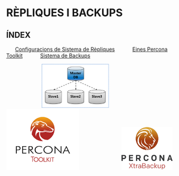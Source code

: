 # RÈPLIQUES I BACKUPS

## ÍNDEX

&nbsp;&nbsp;&nbsp;&nbsp;&nbsp;&nbsp;[Configuracions de Sistema de Rèpliques](Configuracio-Sistema-Replica/)&nbsp;&nbsp;&nbsp;&nbsp;&nbsp;&nbsp;&nbsp;&nbsp;&nbsp;&nbsp;&nbsp;&nbsp;[Eines Percona Toolkit](Eines-Percona-Toolkit/)&nbsp;&nbsp;&nbsp;&nbsp;&nbsp;&nbsp;&nbsp;&nbsp;&nbsp;&nbsp;&nbsp;&nbsp;[Sistema de Backups](Sistema-Backups/)<br>

&nbsp;&nbsp;&nbsp;&nbsp;&nbsp;&nbsp;&nbsp;&nbsp;&nbsp;&nbsp;&nbsp;&nbsp;&nbsp;&nbsp;&nbsp;&nbsp;&nbsp;&nbsp;&nbsp;&nbsp;&nbsp;&nbsp;&nbsp;&nbsp;<a href="Configuracio-Sistema-Replica/"><img src ="imatges/replica_logo.png" width = 180/></a>&nbsp;&nbsp;&nbsp;&nbsp;&nbsp;&nbsp;&nbsp;&nbsp;&nbsp;&nbsp;&nbsp;&nbsp;&nbsp;&nbsp;&nbsp;&nbsp;&nbsp;&nbsp;&nbsp;&nbsp;&nbsp;&nbsp;&nbsp;&nbsp;&nbsp;&nbsp;&nbsp;&nbsp;&nbsp;&nbsp;&nbsp;&nbsp;&nbsp;&nbsp;&nbsp;&nbsp;&nbsp;<a href="Eines-Percona-Toolkit/"><img src ="imatges/percona_toolkit_logo.png" width = 195></a>&nbsp;&nbsp;&nbsp;&nbsp;&nbsp;&nbsp;&nbsp;&nbsp;&nbsp;&nbsp;&nbsp;&nbsp;&nbsp;&nbsp;&nbsp;&nbsp;&nbsp;&nbsp;&nbsp;&nbsp;&nbsp;&nbsp;&nbsp;&nbsp;&nbsp;&nbsp;&nbsp;&nbsp;&nbsp;<a href="Sistema-Backups/"><img src ="imatges/percona_xtra_logo.png" width = 137/></a><br><br><br>

